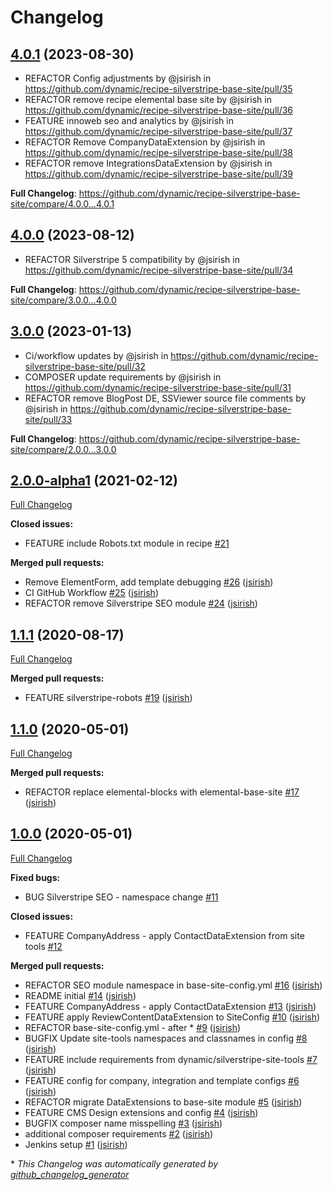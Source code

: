 # Changelog

## [4.0.1](https://github.com/dynamic/recipe-silverstripe-base-site/tree/4.0.1) (2023-08-30)
* REFACTOR Config adjustments by @jsirish in https://github.com/dynamic/recipe-silverstripe-base-site/pull/35
* REFACTOR remove recipe elemental base site by @jsirish in https://github.com/dynamic/recipe-silverstripe-base-site/pull/36
* FEATURE innoweb seo and analytics by @jsirish in https://github.com/dynamic/recipe-silverstripe-base-site/pull/37
* REFACTOR Remove CompanyDataExtension by @jsirish in https://github.com/dynamic/recipe-silverstripe-base-site/pull/38
* REFACTOR remove IntegrationsDataExtension by @jsirish in https://github.com/dynamic/recipe-silverstripe-base-site/pull/39

**Full Changelog**: https://github.com/dynamic/recipe-silverstripe-base-site/compare/4.0.0...4.0.1

## [4.0.0](https://github.com/dynamic/recipe-silverstripe-base-site/tree/4.0.0) (2023-08-12)
* REFACTOR Silverstripe 5 compatibility by @jsirish in https://github.com/dynamic/recipe-silverstripe-base-site/pull/34

**Full Changelog**: https://github.com/dynamic/recipe-silverstripe-base-site/compare/3.0.0...4.0.0

## [3.0.0](https://github.com/dynamic/recipe-silverstripe-base-site/tree/3.0.0) (2023-01-13)
* Ci/workflow updates by @jsirish in https://github.com/dynamic/recipe-silverstripe-base-site/pull/32
* COMPOSER update requirements by @jsirish in https://github.com/dynamic/recipe-silverstripe-base-site/pull/31
* REFACTOR remove BlogPost DE, SSViewer source file comments by @jsirish in https://github.com/dynamic/recipe-silverstripe-base-site/pull/33

**Full Changelog**: https://github.com/dynamic/recipe-silverstripe-base-site/compare/2.0.0...3.0.0

## [2.0.0-alpha1](https://github.com/dynamic/recipe-silverstripe-base-site/tree/2.0.0-alpha1) (2021-02-12)

[Full Changelog](https://github.com/dynamic/recipe-silverstripe-base-site/compare/1.1.1...2.0.0-alpha1)

**Closed issues:**

- FEATURE include Robots.txt module in recipe [\#21](https://github.com/dynamic/recipe-silverstripe-base-site/issues/21)

**Merged pull requests:**

- Remove ElementForm, add template debugging [\#26](https://github.com/dynamic/recipe-silverstripe-base-site/pull/26) ([jsirish](https://github.com/jsirish))
- CI GitHub Workflow [\#25](https://github.com/dynamic/recipe-silverstripe-base-site/pull/25) ([jsirish](https://github.com/jsirish))
- REFACTOR remove Silverstripe SEO module [\#24](https://github.com/dynamic/recipe-silverstripe-base-site/pull/24) ([jsirish](https://github.com/jsirish))

## [1.1.1](https://github.com/dynamic/recipe-silverstripe-base-site/tree/1.1.1) (2020-08-17)

[Full Changelog](https://github.com/dynamic/recipe-silverstripe-base-site/compare/1.1.0...1.1.1)

**Merged pull requests:**

- FEATURE silverstripe-robots [\#19](https://github.com/dynamic/recipe-silverstripe-base-site/pull/19) ([jsirish](https://github.com/jsirish))

## [1.1.0](https://github.com/dynamic/recipe-silverstripe-base-site/tree/1.1.0) (2020-05-01)

[Full Changelog](https://github.com/dynamic/recipe-silverstripe-base-site/compare/1.0.0...1.1.0)

**Merged pull requests:**

- REFACTOR replace elemental-blocks with elemental-base-site [\#17](https://github.com/dynamic/recipe-silverstripe-base-site/pull/17) ([jsirish](https://github.com/jsirish))

## [1.0.0](https://github.com/dynamic/recipe-silverstripe-base-site/tree/1.0.0) (2020-05-01)

[Full Changelog](https://github.com/dynamic/recipe-silverstripe-base-site/compare/5ee8104401ec46281f5c940477aad4796d464ac8...1.0.0)

**Fixed bugs:**

- BUG Silverstripe SEO - namespace change [\#11](https://github.com/dynamic/recipe-silverstripe-base-site/issues/11)

**Closed issues:**

- FEATURE CompanyAddress - apply ContactDataExtension from site tools [\#12](https://github.com/dynamic/recipe-silverstripe-base-site/issues/12)

**Merged pull requests:**

- REFACTOR SEO module namespace in base-site-config.yml [\#16](https://github.com/dynamic/recipe-silverstripe-base-site/pull/16) ([jsirish](https://github.com/jsirish))
- README initial [\#14](https://github.com/dynamic/recipe-silverstripe-base-site/pull/14) ([jsirish](https://github.com/jsirish))
- FEATURE CompanyAddress - apply ContactDataExtension [\#13](https://github.com/dynamic/recipe-silverstripe-base-site/pull/13) ([jsirish](https://github.com/jsirish))
- FEATURE apply ReviewContentDataExtension to SiteConfig [\#10](https://github.com/dynamic/recipe-silverstripe-base-site/pull/10) ([jsirish](https://github.com/jsirish))
- REFACTOR base-site-config.yml - after \* [\#9](https://github.com/dynamic/recipe-silverstripe-base-site/pull/9) ([jsirish](https://github.com/jsirish))
- BUGFIX Update site-tools namespaces and classnames in config [\#8](https://github.com/dynamic/recipe-silverstripe-base-site/pull/8) ([jsirish](https://github.com/jsirish))
- FEATURE include requirements from dynamic/silverstripe-site-tools [\#7](https://github.com/dynamic/recipe-silverstripe-base-site/pull/7) ([jsirish](https://github.com/jsirish))
- FEATURE config for company, integration and template configs [\#6](https://github.com/dynamic/recipe-silverstripe-base-site/pull/6) ([jsirish](https://github.com/jsirish))
- REFACTOR migrate DataExtensions to base-site module [\#5](https://github.com/dynamic/recipe-silverstripe-base-site/pull/5) ([jsirish](https://github.com/jsirish))
- FEATURE CMS Design extensions and config [\#4](https://github.com/dynamic/recipe-silverstripe-base-site/pull/4) ([jsirish](https://github.com/jsirish))
- BUGFIX composer name misspelling [\#3](https://github.com/dynamic/recipe-silverstripe-base-site/pull/3) ([jsirish](https://github.com/jsirish))
- additional composer requirements [\#2](https://github.com/dynamic/recipe-silverstripe-base-site/pull/2) ([jsirish](https://github.com/jsirish))
- Jenkins setup [\#1](https://github.com/dynamic/recipe-silverstripe-base-site/pull/1) ([jsirish](https://github.com/jsirish))



\* *This Changelog was automatically generated by [github_changelog_generator](https://github.com/github-changelog-generator/github-changelog-generator)*
